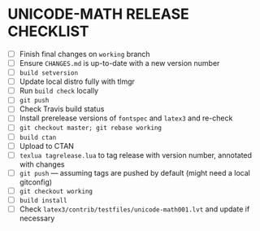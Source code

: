 # UNICODE-MATH RELEASE CHECKLIST

- [ ] Finish final changes on `working` branch
- [ ] Ensure `CHANGES.md` is up-to-date with a new version number
- [ ] `build setversion`
- [ ] Update local distro fully with tlmgr
- [ ] Run `build check` locally
- [ ] `git push`
- [ ] Check Travis build status
- [ ] Install prerelease versions of `fontspec` and `latex3` and re-check
- [ ] `git checkout master; git rebase working`
- [ ] `build ctan`
- [ ] Upload to CTAN
- [ ] `texlua tagrelease.lua` to tag release with version number, annotated with changes
- [ ] `git push` — assuming tags are pushed by default (might need a local gitconfig)
- [ ] `git checkout working`
- [ ] `build install`
- [ ] Check `latex3/contrib/testfiles/unicode-math001.lvt` and update if necessary
